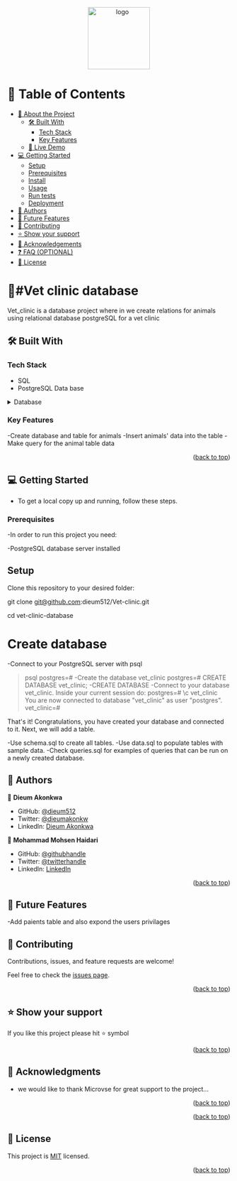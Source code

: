 <a name="readme-top"></a>


<div align="center">
 
  <img src="https://d1q6f0aelx0por.cloudfront.net/product-logos/library-postgres-logo.png" alt="logo" width="140"  height="auto" />
  <br/>



</div>


# 📗 Table of Contents

- [📖 About the Project](#about-project)
  - [🛠 Built With](#built-with)
    - [Tech Stack](#tech-stack)
    - [Key Features](#key-features)
  - [🚀 Live Demo](#live-demo)
- [💻 Getting Started](#getting-started)
  - [Setup](#setup)
  - [Prerequisites](#prerequisites)
  - [Install](#install)
  - [Usage](#usage)
  - [Run tests](#run-tests)
  - [Deployment](#deployment)
- [👥 Authors](#authors)
- [🔭 Future Features](#future-features)
- [🤝 Contributing](#contributing)
- [⭐️ Show your support](#support)
- [🙏 Acknowledgements](#acknowledgements)
- [❓ FAQ (OPTIONAL)](#faq)
- [📝 License](#license)

<!-- PROJECT DESCRIPTION -->

# 📖#Vet clinic database
Vet_clinic  is a database project where in we create relations for animals using relational database postgreSQL  for a vet clinic

## 🛠 Built With <a name="built-with"></a>

### Tech Stack <a name="tech-stack"></a>

- SQL
- PostgreSQL Data base


  
<details>
<summary>Database</summary>
  <ul>
    <li><a href="https://www.postgresql.org/">PostgreSQL</a></li>
  </ul>
</details>

<!-- Features -->

### Key Features <a name="key-features"></a>


-Create database and table for animals
-Insert animals' data into the table
-Make query for the animal table data

<p align="right">(<a href="#readme-top">back to top</a>)</p>

<!-- GETTING STARTED -->


## 💻 Getting Started <a name="getting-started"></a>

- To get a local copy up and running, follow these steps.

### Prerequisites
-In order to run this project you need:

-PostgreSQL database server installed



## Setup
Clone this repository to your desired folder:

git clone git@github.com:dieum512/Vet-clinic.git

cd vet-clinic-database

# Create database
-Connect to your PostgreSQL server with psql
> psql
postgres=#
-Create the database vet_clinic
postgres=# CREATE DATABASE vet_clinic;
-CREATE DATABASE
-Connect to your database vet_clinic. Inside your current session do:
postgres=# \c vet_clinic
You are now connected to database "vet_clinic" as user "postgres".
vet_clinic=#


That's it! Congratulations, you have created your database and connected to it. Next, we will add a table.

-Use schema.sql to create all tables.
-Use data.sql to populate tables with sample data.
-Check queries.sql for examples of queries that can be run on a newly created database.



<!-- AUTHORS -->

## 👥 Authors <a name="authors"></a>


👤 **Dieum Akonkwa**

- GitHub: [@dieum512](https://github.com/dieum512/)
- Twitter: [@dieumakonkw](https://twitter.com/dieumakonkw)
- LinkedIn: [Dieum Akonkwa](https://www.linkedin.com/in/dieum-akonkwa/)

👤 **Mohammad Mohsen Haidari**

- GitHub: [@githubhandle](https://github.com/mmhaidari)
- Twitter: [@twitterhandle](https://twitter.com/mmhaidari12)
- LinkedIn: [LinkedIn](https://www.linkedin.com/in/mohammad-mohsen-haidari/)


<p align="right">(<a href="#readme-top">back to top</a>)</p>

<!-- FUTURE FEATURES -->

## 🔭 Future Features <a name="future-features"></a>
-Add paients table and also expond the users privilages 


<!-- CONTRIBUTING -->

## 🤝 Contributing <a name="contributing"></a>

Contributions, issues, and feature requests are welcome!

Feel free to check the [issues page](https://github.com/dieum512/Vet-clinic/issues).

<p align="right">(<a href="#readme-top">back to top</a>)</p>

<!-- SUPPORT -->

## ⭐️ Show your support <a name="support"></a>



If you like this project please hit ⭐️ symbol

<p align="right">(<a href="#readme-top">back to top</a>)</p>

<!-- ACKNOWLEDGEMENTS -->

## 🙏 Acknowledgments <a name="acknowledgements"></a>



- we would like to thank Microvse for great support to the project...


<p align="right">(<a href="#readme-top">back to top</a>)</p>



<p align="right">(<a href="#readme-top">back to top</a>)</p>

<!-- LICENSE -->

## 📝 License <a name="license"></a>

This project is [MIT](./LICENSE) licensed.


<p align="right">(<a href="#readme-top">back to top</a>)</p>
